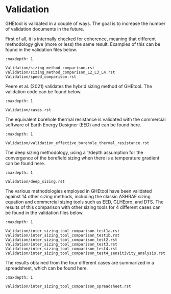 # Validation

GHEtool is validated in a couple of ways. The goal is to increase the number of validation documents in the future.

First of all, it is internally checked for coherence, meaning that different methodology give (more or less) the same result.
Examples of this can be found in the validation files below.

```{toctree}
:maxdepth: 1

Validation/sizing_method_comparison.rst
Validation/sizing_method_comparison_L2_L3_L4.rst
Validation/speed_comparison.rst
```

Peere et al. (2021) validates the hybrid sizing method of GHEtool. The validation code can be found below.
```{toctree}
:maxdepth: 1

Validation/cases.rst
```

The equivalent borehole thermal resistance is validated with the commercial software of Earth Energy Designer (EED) and can be found here.

```{toctree}
:maxdepth: 1

Validation/validation_effective_borehole_thermal_resistance.rst
```

The deep sizing methodology, using a 1/depth assumption for the convergence of the borefield sizing when there is a temperature gradient can be found here.
```{toctree}
:maxdepth: 1

Validation/deep_sizing.rst
```

The various methodologies employed in GHEtool have been validated against 14 other sizing methods, including the classic ASHRAE sizing equation and commercial sizing tools such as EED, GLHEpro, and DTS. The results of this comparison with other sizing tools for 4 different cases can be found in the validation files below.
```{toctree}
:maxdepth: 1

Validation/inter_sizing_tool_comparison_test1a.rst
Validation/inter_sizing_tool_comparison_test1b.rst
Validation/inter_sizing_tool_comparison_test2.rst
Validation/inter_sizing_tool_comparison_test3.rst
Validation/inter_sizing_tool_comparison_test4.rst
Validation/inter_sizing_tool_comparison_test4_sensitivity_analysis.rst
```

The results obtained from the four different cases are summarized in a spreadsheet, which can be found here.
```{toctree}
:maxdepth: 1

Validation/inter_sizing_tool_comparison_spreadsheet.rst
```

